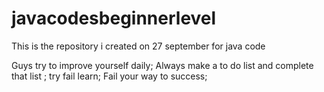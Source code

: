 # javacodesbeginnerlevel
This is the repository i created on 27 september for java code



Guys try to improve yourself daily;
Always make a to do list and complete that list ;
try fail learn;
Fail your way to success;
